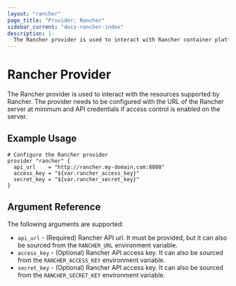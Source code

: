 ```yaml
---
layout: "rancher"
page_title: "Provider: Rancher"
sidebar_current: "docs-rancher-index"
description: |-
  The Rancher provider is used to interact with Rancher container platforms.
---
```


# Rancher Provider

The Rancher provider is used to interact with the
resources supported by Rancher. The provider needs to be configured
with the URL of the Rancher server at minimum and API credentials if
access control is enabled on the server.

## Example Usage

```hcl
# Configure the Rancher provider
provider "rancher" {
  api_url    = "http://rancher.my-domain.com:8080"
  access_key = "${var.rancher_access_key}"
  secret_key = "${var.rancher_secret_key}"
}
```

## Argument Reference

The following arguments are supported:

* `api_url` - (Required) Rancher API url. It must be provided, but it can also be sourced from the `RANCHER_URL` environment variable.
* `access_key` - (Optional) Rancher API access key. It can also be sourced from the `RANCHER_ACCESS_KEY` environment variable.
* `secret_key` - (Optional) Rancher API access key. It can also be sourced from the `RANCHER_SECRET_KEY` environment variable.
